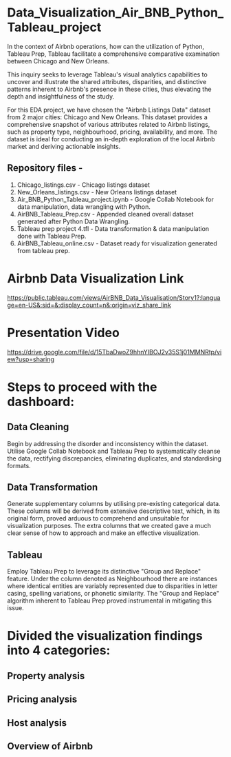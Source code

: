 # Data_Visualization_Air_BNB_Python_Tableau_project
In the context of Airbnb operations, how can the utilization of Python, Tableau Prep, Tableau facilitate a comprehensive comparative examination between Chicago and New Orleans. 

This inquiry seeks to leverage Tableau's visual analytics capabilities to uncover and illustrate the shared attributes, disparities, and distinctive patterns inherent to Airbnb's presence in these cities, thus elevating the depth and insightfulness of the study.


For this EDA project, we have chosen the "Airbnb Listings Data" dataset from 2 major cities: Chicago and New Orleans. This dataset provides a comprehensive snapshot of various attributes related to Airbnb listings, such as property type, neighbourhood, pricing, availability, and more. The dataset is ideal for conducting an in-depth exploration of the local Airbnb market and deriving actionable insights.

## Repository files -

1) Chicago_listings.csv    -    Chicago listings dataset
2) New_Orleans_listings.csv -   New Orleans listings dataset
3) Air_BNB_Python_Tableau_project.ipynb - Google Collab Notebook for data manipulation, data wrangling with Python.
4) AirBNB_Tableau_Prep.csv -    Appended cleaned overall dataset generated after Python Data Wrangling.
5) Tableau prep project 4.tfl - Data transformation & data manipulation done with Tableau Prep. 
6) AirBNB_Tableau_online.csv -  Dataset ready for visualization generated from tableau prep.


# Airbnb Data Visualization Link

https://public.tableau.com/views/AirBNB_Data_Visualisation/Story1?:language=en-US&:sid=&:display_count=n&:origin=viz_share_link

# Presentation Video
https://drive.google.com/file/d/15TbaDwoZ9hhnYIBOJ2v35S1j01MMNRtp/view?usp=sharing

# Steps to proceed with the dashboard:

## Data Cleaning

Begin by addressing the disorder and inconsistency within the dataset. Utilise Google Collab Notebook and Tableau Prep to systematically cleanse the data, rectifying discrepancies, eliminating duplicates, and standardising formats.

## Data Transformation

Generate supplementary columns by utilising pre-existing categorical data. These columns will be derived from extensive descriptive text, which, in its original form, proved arduous to comprehend and unsuitable for visualization purposes. The extra columns that we created gave a much clear sense of how to approach and make an effective visualization.

## Tableau

Employ Tableau Prep to leverage its distinctive "Group and Replace" feature. Under the column denoted as Neighbourhood there are instances where identical entities are variably represented due to disparities in letter casing, spelling variations, or phonetic similarity. The "Group and Replace" algorithm inherent to Tableau Prep proved instrumental in mitigating this issue.


# Divided the visualization findings into 4 categories:

## Property analysis

## Pricing analysis

## Host analysis

## Overview of Airbnb
